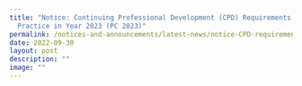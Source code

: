 ```yaml
---
title: "Notice: Continuing Professional Development (CPD) Requirements for
  Practice in Year 2023 (PC 2023)"
permalink: /notices-and-announcements/latest-news/notice-CPD-requirements-for-PC2023/
date: 2022-09-30
layout: post
description: ""
image: ""
---
```


